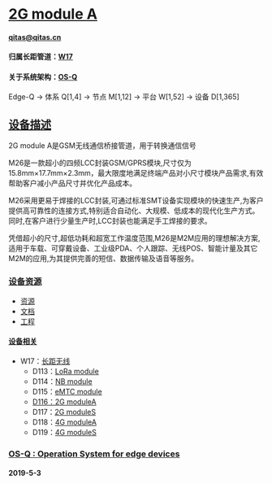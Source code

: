﻿# [2G module A](https://github.com/OS-Q/D116)
####  qitas@qitas.cn
#### 归属长距管道：[W17](https://github.com/OS-Q/W17)
#### 关于系统架构：[OS-Q](https://github.com/OS-Q/OS-Q)
Edge-Q -> 体系 Q[1,4] -> 节点 M[1,12] -> 平台 W[1,52] -> 设备 D[1,365]
## [设备描述](https://github.com/OS-Q/D116/wiki) 

2G module A是GSM无线通信桥接管道，用于转换通信信号

M26是一款超小的四频LCC封装GSM/GPRS模块,尺寸仅为15.8mm×17.7mm×2.3mm，最大限度地满足终端产品对小尺寸模块产品需求,有效帮助客户减小产品尺寸并优化产品成本。

M26采用更易于焊接的LCC封装,可通过标准SMT设备实现模块的快速生产,为客户提供高可靠性的连接方式,特别适合自动化、大规模、低成本的现代化生产方式。同时,在客户进行少量生产时,LCC封装也能满足手工焊接的要求。

凭借超小的尺寸,超低功耗和超宽工作温度范围,M26是M2M应用的理想解决方案,适用于车载、可穿戴设备、工业级PDA、个人跟踪、无线POS、智能计量及其它M2M的应用,为其提供完善的短信、数据传输及语音等服务。


### [设备资源](OS-Q/)

- [资源](src/)
- [文档](docs/)
- [工程](project/)

#### [设备相关](https://github.com/OS-Q/D116)

* W17：[长距无线](https://github.com/OS-Q/W17)
    * D113：[LoRa module](https://github.com/OS-Q/D113)
    * D114：[NB module](https://github.com/OS-Q/D114)
    * D115：[eMTC module](https://github.com/OS-Q/D115)
    * [D116：2G moduleA](https://github.com/OS-Q/D116)
    * D117：[2G moduleS](https://github.com/OS-Q/D117)
    * D118：[4G moduleA](https://github.com/OS-Q/D118)
    * D119：[4G moduleS](https://github.com/OS-Q/D119)


### [OS-Q : Operation System for edge devices](http://www.OS-Q.com/Edge/D116)
####  2019-5-3 

